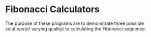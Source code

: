 # Fibonacci Calculators
The purpose of these programs are to demonstrate three possible solutions(of varying quality) 
to calculating the Fibonacci sequence.
